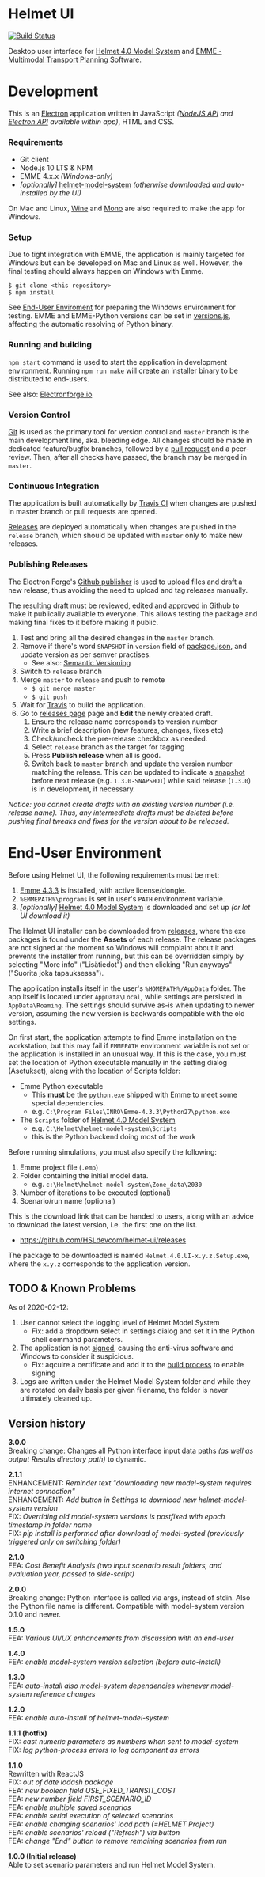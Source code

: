 # Helmet UI

[![Build Status](https://travis-ci.org/HSLdevcom/helmet-ui.svg?branch=master)](https://travis-ci.org/HSLdevcom/helmet-ui)

Desktop user interface for [Helmet 4.0 Model System](https://github.com/HSLdevcom/helmet-model-system) and [EMME - Multimodal Transport Planning Software](https://www.inrosoftware.com/en/products/emme/).

# Development

This is an [Electron](https://electrojs.org) application written in JavaScript _([NodeJS API](https://nodejs.org/api/) and [Electron API](https://www.electronjs.org/docs/api) available within app)_, HTML and CSS.

### Requirements

- Git client
- Node.js 10 LTS & NPM
- EMME 4.x.x _(Windows-only)_
- _[optionally]_ [helmet-model-system](https://github.com/HSLdevcom/helmet-model-system) _(otherwise downloaded and auto-installed by the UI)_

On Mac and Linux, [Wine](https://www.winehq.org/) and [Mono](https://www.mono-project.com/) are also required to make the app for Windows.

### Setup

Due to tight integration with EMME, the application is mainly targeted for Windows but can be developed on Mac and Linux as well. However, the final testing should always happen on Windows with Emme.

```
$ git clone <this repository>
$ npm install
```

See [End-User Enviroment](#end-user-environment) for preparing the Windows environment for testing. EMME and EMME-Python versions can be set in [versions.js](src/versions.js), affecting the automatic resolving of Python binary.

### Running and building

`npm start` command is used to start the application in development environment. Running `npm run make` will create an installer binary to be distributed to end-users.

See also: [Electronforge.io](https://www.electronforge.io/)

### Version Control

[Git](https://git-scm.com/) is used as the primary tool for version control and `master` branch is the main development line, aka. bleeding edge. All changes should be made in dedicated feature/bugfix branches, followed by a [pull request](https://help.github.com/en/articles/creating-a-pull-request) and a peer-review. Then, after all checks have passed, the branch may be merged in `master`.

### Continuous Integration

The application is built automatically by [Travis CI](https://travis-ci.org/HSLdevcom/helmet-ui.svg?branch=master) when changes are pushed in master branch or pull requests are opened.

[Releases](https://github.com/HSLdevcom/helmet-ui/releases) are deployed automatically when changes are pushed in the `release` branch, which should be updated with `master` only to make new releases.

### Publishing Releases

The Electron Forge's [Github publisher](https://www.electronforge.io/config/publishers/github) is used to upload files and draft a new release, thus avoiding the need to upload and tag releases manually.

The resulting draft must be reviewed, edited and approved in Github to make it publically available to everyone. This allows testing the package and making final fixes to it before making it public.

1. Test and bring all the desired changes in the `master` branch.
1. Remove if there's word `SNAPSHOT` in `version` field of [package.json](./package.json), and update version as per semver practises.
    - See also: [Semantic Versioning](https://semver.org/)
1. Switch to `release` branch
1. Merge `master` to `release` and push to remote
    - `$ git merge master`
    - `$ git push`
1. Wait for [Travis](https://travis-ci.org/HSLdevcom/helmet-ui) to build the application.
1. Go to [releases page](https://github.com/HSLdevcom/helmet-ui/releases) page and **Edit** the newly created draft.
    1. Ensure the release name corresponds to version number
    1. Write a brief description (new features, changes, fixes etc)
    1. Check/uncheck the pre-release checkbox as needed.
    1. Select `release` branch as the target for tagging
    1. Press **Publish release** when all is good.
    1. Switch back to `master` branch and update the version number matching the release. This can be updated to indicate a [snapshot](http://codethataint.com/blog/what-are-maven-snapshots/) before next release (e.g. `1.3.0-SNAPSHOT`) while said release (`1.3.0`) is in development, if necessary.

_Notice: you cannot create drafts with an existing version number (i.e. release name). Thus, any intermediate drafts must be deleted before pushing final tweaks and fixes for the version about to be released._

# End-User Environment

Before using Helmet UI, the following requirements must be met:

  1. [Emme 4.3.3](https://www.inrosoftware.com/en/products/emme/) is installed, with active license/dongle.
  1. `%EMMEPATH%\programs` is set in user's `PATH` environment variable.
  1. _[optionally]_ [Helmet 4.0 Model System](https://github.com/HSLdevcom/helmet-model-system) is downloaded and set up _(or let UI download it)_

The Helmet UI installer can be downloaded from [releases](https://github.com/HSLdevcom/helmet-ui/releases), where the exe packages is found under the **Assets** of each release. The release packages are not signed at the moment so Windows will complaint about it and prevents the installer from running, but this can be overridden simply by selecting "More info" ("Lisätiedot") and then clicking "Run anyways" ("Suorita joka tapauksessa").

The application installs itself in the user's `%HOMEPATH%/AppData` folder. The app itself is located under `AppData\Local`, while settings are persisted in `AppData\Roaming`. The settings should survive as-is when updating to newer version, assuming the new version is backwards compatible with the old settings.

On first start, the application attempts to find Emme installation on the workstation, but this may fail if `EMMEPATH` environment variable is not set or the application is installed in an unusual way. If this is the case, you must set the location of Python executable manually in the setting dialog (Asetukset), along with the location of Scripts folder:

- Emme Python executable
    - This **must** be the `python.exe` shipped with Emme to meet some special dependencies.
    - e.g. `C:\Program Files\INRO\Emme-4.3.3\Python27\python.exe`
- The `Scripts` folder of [Helmet 4.0 Model System](https://github.com/HSLdevcom/helmet-model-system)
    - e.g. `C:\Helmet\helmet-model-system\Scripts`
    - this is the Python backend doing most of the work

Before running simulations, you must also specify the following:

1. Emme project file (`.emp`)
1. Folder containing the initial model data.
    - e.g. `c:\Helmet\helmet-model-system\Zone_data\2030`
1. Number of iterations to be executed (optional)
1. Scenario/run name (optional)

This is the download link that can be handed to users, along with an advice to download the latest version, i.e. the first one on the list.

- https://github.com/HSLdevcom/helmet-ui/releases

The package to be downloaded is named `Helmet.4.0.UI-x.y.z.Setup.exe`, where the `x.y.z` corresponds to the application version.

## TODO & Known Problems

As of 2020-02-12:

1. User cannot select the logging level of Helmet Model System
    - Fix: add a dropdown select in settings dialog and set it in the Python shell command parameters.
1. The application is not [signed](https://electronjs.org/docs/tutorial/code-signing), causing the anti-virus software and Windows to consider it suspicious.
    - Fix: aqcuire a certificate and add it to the [build process](https://www.electronforge.io/config/makers/squirrel.windows) to enable signing
1. Logs are written under the Helmet Model System folder and while they are rotated on daily basis per given filename, the folder is never ultimately cleaned up.

## Version history
**3.0.0**  
Breaking change: Changes all Python interface input data paths _(as well as output Results directory path)_ to dynamic.  

**2.1.1**  
ENHANCEMENT: *Reminder text "downloading new model-system requires internet connection"*    
ENHANCEMENT: *Add button in Settings to download new helmet-model-system version*  
FIX: *Overriding old model-system versions is postfixed with epoch timestamp in folder name*    
FIX: *pip install is performed after download of model-systed (previously triggered only on switching folder)*  

**2.1.0**  
FEA: *Cost Benefit Analysis (two input scenario result folders, and evaluation year, passed to side-script)*  

**2.0.0**  
Breaking change: Python interface is called via args, instead of stdin. Also the Python file name is different. Compatible with model-system version 0.1.0 and newer.  

**1.5.0**  
FEA: *Various UI/UX enhancements from discussion with an end-user*  

**1.4.0**  
FEA: *enable model-system version selection (before auto-install)*  

**1.3.0**  
FEA: *auto-install also model-system dependencies whenever model-system reference changes*  

**1.2.0**  
FEA: *enable auto-install of helmet-model-system*  

**1.1.1 (hotfix)**  
FIX: *cast numeric parameters as numbers when sent to model-system*  
FIX: *log python-process errors to log component as errors*  

**1.1.0**  
Rewritten with ReactJS  
FIX: *out of date lodash package*  
FEA: *new boolean field USE_FIXED_TRANSIT_COST*  
FEA: *new number field FIRST_SCENARIO_ID*  
FEA: *enable multiple saved scenarios*  
FEA: *enable serial execution of selected scenarios*  
FEA: *enable changing scenarios' load path (=HELMET Project)*  
FEA: *enable scenarios' reload ("Refresh") via button*  
FEA: *change "End" button to remove remaining scenarios from run*  

**1.0.0 (Initial release)**  
Able to set scenario parameters and run Helmet Model System.  
